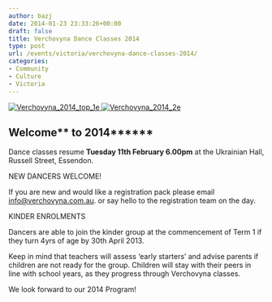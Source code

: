 ```yaml
---
author: bazj
date: 2014-01-23 23:33:26+00:00
draft: false
title: Verchovyna Dance Classes 2014
type: post
url: /events/victoria/verchovyna-dance-classes-2014/
categories:
- Community
- Culture
- Victoria
---
```


[![Verchovyna_2014_top_1e](http://www.ozeukes.com/wp-content/uploads/2014/01/Verchovyna_2014_top_1e.jpg)
](http://www.ozeukes.com/wp-content/uploads/2014/01/Verchovyna_2014_top_1e.jpg)[![Verchovyna_2014_2e](http://www.ozeukes.com/wp-content/uploads/2014/01/Verchovyna_2014_2e.jpg)
](http://www.ozeukes.com/wp-content/uploads/2014/01/Verchovyna_2014_2e.jpg)


## **Welcome**** to 2014******


Dance classes resume **Tuesday 11th February 6.00pm** at the Ukrainian Hall, Russell Street, Essendon.

NEW DANCERS WELCOME!

If you are new and would like a registration pack please email [info@verchovyna.com.au](mailto:info@verchovyna.com.au?subject=Registrations%202014). or say hello to the registration team on the day.

KINDER ENROLMENTS

Dancers are able to join the kinder group at the commencement of Term 1 if they turn 4yrs of age by 30th April 2013.

Keep in mind that teachers will assess ‘early starters’ and advise parents if children are not ready for the group. Children will stay with their peers in line with school years, as they progress through Verchovyna classes.

We look forward to our 2014 Program!
